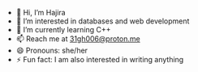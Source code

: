 - 👋 Hi, I’m Hajira
- 👀 I’m interested in databases and web development
- 🌱 I’m currently learning C++
- 📫 Reach me at 31gh006@proton.me
- 😄 Pronouns: she/her
- ⚡ Fun fact: I am also interested in writing anything

<!---
hajraizz/hajraizz is a ✨ special ✨ repository because its `README.md` (this file) appears on your GitHub profile.
You can click the Preview link to take a look at your changes.
--->
